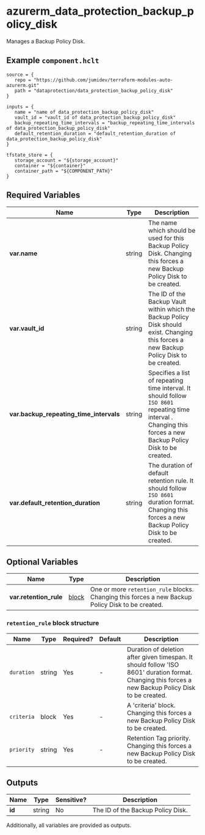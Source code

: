 # azurerm_data_protection_backup_policy_disk

Manages a Backup Policy Disk.

## Example `component.hclt`

```hcl
source = {
   repo = "https://github.com/jumidev/terraform-modules-auto-azurerm.git" 
   path = "dataprotection/data_protection_backup_policy_disk" 
}

inputs = {
   name = "name of data_protection_backup_policy_disk" 
   vault_id = "vault_id of data_protection_backup_policy_disk" 
   backup_repeating_time_intervals = "backup_repeating_time_intervals of data_protection_backup_policy_disk" 
   default_retention_duration = "default_retention_duration of data_protection_backup_policy_disk" 
}

tfstate_store = {
   storage_account = "${storage_account}" 
   container = "${container}" 
   container_path = "${COMPONENT_PATH}" 
}

```

## Required Variables

| Name | Type |  Description |
| ---- | --------- |  ----------- |
| **var.name** | string |  The name which should be used for this Backup Policy Disk. Changing this forces a new Backup Policy Disk to be created. | 
| **var.vault_id** | string |  The ID of the Backup Vault within which the Backup Policy Disk should exist. Changing this forces a new Backup Policy Disk to be created. | 
| **var.backup_repeating_time_intervals** | string |  Specifies a list of repeating time interval. It should follow `ISO 8601` repeating time interval . Changing this forces a new Backup Policy Disk to be created. | 
| **var.default_retention_duration** | string |  The duration of default retention rule. It should follow `ISO 8601` duration format. Changing this forces a new Backup Policy Disk to be created. | 

## Optional Variables

| Name | Type |  Description |
| ---- | --------- |  ----------- |
| **var.retention_rule** | [block](#retention_rule-block-structure) |  One or more `retention_rule` blocks. Changing this forces a new Backup Policy Disk to be created. | 

### `retention_rule` block structure

| Name | Type | Required? | Default | Description |
| ---- | ---- | --------- | ------- | ----------- |
| `duration` | string | Yes | - | Duration of deletion after given timespan. It should follow 'ISO 8601' duration format. Changing this forces a new Backup Policy Disk to be created. |
| `criteria` | block | Yes | - | A 'criteria' block. Changing this forces a new Backup Policy Disk to be created. |
| `priority` | string | Yes | - | Retention Tag priority. Changing this forces a new Backup Policy Disk to be created. |



## Outputs

| Name | Type | Sensitive? | Description |
| ---- | ---- | --------- | --------- |
| **id** | string | No  | The ID of the Backup Policy Disk. | 

Additionally, all variables are provided as outputs.
